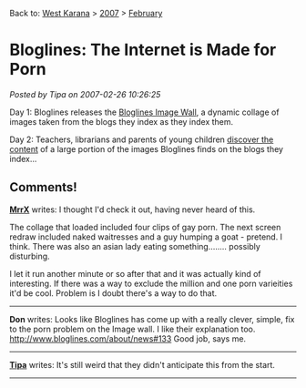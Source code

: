 Back to: [West Karana](/posts/westkarana.md) > [2007](/posts/2007/westkarana.md) > [February](./westkarana.md)
# Bloglines: The Internet is Made for Porn

*Posted by Tipa on 2007-02-26 10:26:25*

Day 1: Bloglines releases the [Bloglines Image Wall](http://www.bloglinesimagewall.com/), a dynamic collage of images taken from the blogs they index as they index them.

Day 2: Teachers, librarians and parents of young children [discover the content](http://www.bloglines.com/about/news) of a large portion of the images Bloglines finds on the blogs they index...
## Comments!

**[MrrX](http://mrrx.wordpress.com)** writes: I thought I'd check it out, having never heard of this. 

The collage that loaded included four clips of gay porn. The next screen redraw included naked waitresses and a guy humping a goat - pretend. I think. There was also an asian lady eating something........ possibly disturbing.

I let it run another minute or so after that and it was actually kind of interesting. If there was a way to exclude the million and one porn varieities it'd be cool. Problem is I doubt there's a way to do that.

---

**Don** writes: Looks like Bloglines has come up with a really clever, simple, fix to the porn problem on the Image wall. I like their explanation too. http://www.bloglines.com/about/news#133 Good job, says me.

---

**[Tipa](https://chasingdings.com)** writes: It's still weird that they didn't anticipate this from the start.

---

